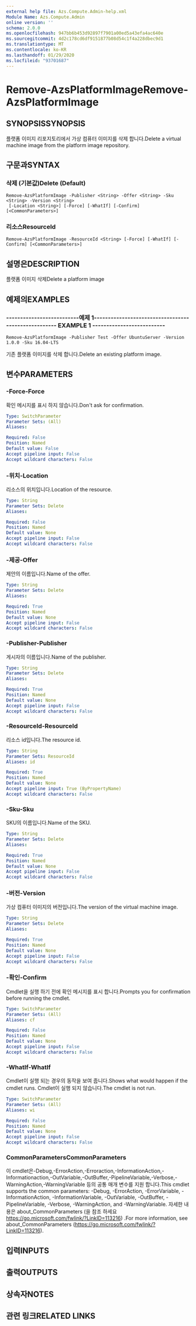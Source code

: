 ```yaml
---
external help file: Azs.Compute.Admin-help.xml
Module Name: Azs.Compute.Admin
online version: ''
schema: 2.0.0
ms.openlocfilehash: 947bb6b453d92897f7901a00ed5a43efa4ac640e
ms.sourcegitcommit: 4d2c178cd6df9151877b08d54c1f4a228dbec9d1
ms.translationtype: MT
ms.contentlocale: ko-KR
ms.lasthandoff: 01/29/2020
ms.locfileid: "93701687"
---
```

# <span data-ttu-id="fafca-101">Remove-AzsPlatformImage</span><span class="sxs-lookup"><span data-stu-id="fafca-101">Remove-AzsPlatformImage</span></span>

## <span data-ttu-id="fafca-102">SYNOPSIS</span><span class="sxs-lookup"><span data-stu-id="fafca-102">SYNOPSIS</span></span>
<span data-ttu-id="fafca-103">플랫폼 이미지 리포지토리에서 가상 컴퓨터 이미지를 삭제 합니다.</span><span class="sxs-lookup"><span data-stu-id="fafca-103">Delete a virtual machine image from the platform image repository.</span></span>

## <span data-ttu-id="fafca-104">구문과</span><span class="sxs-lookup"><span data-stu-id="fafca-104">SYNTAX</span></span>

### <span data-ttu-id="fafca-105">삭제 (기본값)</span><span class="sxs-lookup"><span data-stu-id="fafca-105">Delete (Default)</span></span>
```
Remove-AzsPlatformImage -Publisher <String> -Offer <String> -Sku <String> -Version <String>
 [-Location <String>] [-Force] [-WhatIf] [-Confirm] [<CommonParameters>]
```

### <span data-ttu-id="fafca-106">리소스</span><span class="sxs-lookup"><span data-stu-id="fafca-106">ResourceId</span></span>
```
Remove-AzsPlatformImage -ResourceId <String> [-Force] [-WhatIf] [-Confirm] [<CommonParameters>]
```

## <span data-ttu-id="fafca-107">설명은</span><span class="sxs-lookup"><span data-stu-id="fafca-107">DESCRIPTION</span></span>
<span data-ttu-id="fafca-108">플랫폼 이미지 삭제</span><span class="sxs-lookup"><span data-stu-id="fafca-108">Delete a platform image</span></span>

## <span data-ttu-id="fafca-109">예제의</span><span class="sxs-lookup"><span data-stu-id="fafca-109">EXAMPLES</span></span>

### <span data-ttu-id="fafca-110">--------------------------예제 1--------------------------</span><span class="sxs-lookup"><span data-stu-id="fafca-110">-------------------------- EXAMPLE 1 --------------------------</span></span>
```
Remove-AzsPlatformImage -Publisher Test -Offer UbuntuServer -Version 1.0.0 -Sku 16.04-LTS
```

<span data-ttu-id="fafca-111">기존 플랫폼 이미지를 삭제 합니다.</span><span class="sxs-lookup"><span data-stu-id="fafca-111">Delete an existing platform image.</span></span>

## <span data-ttu-id="fafca-112">변수</span><span class="sxs-lookup"><span data-stu-id="fafca-112">PARAMETERS</span></span>

### <span data-ttu-id="fafca-113">-Force</span><span class="sxs-lookup"><span data-stu-id="fafca-113">-Force</span></span>
<span data-ttu-id="fafca-114">확인 메시지를 표시 하지 않습니다.</span><span class="sxs-lookup"><span data-stu-id="fafca-114">Don't ask for confirmation.</span></span>

```yaml
Type: SwitchParameter
Parameter Sets: (All)
Aliases: 

Required: False
Position: Named
Default value: False
Accept pipeline input: False
Accept wildcard characters: False
```

### <span data-ttu-id="fafca-115">-위치</span><span class="sxs-lookup"><span data-stu-id="fafca-115">-Location</span></span>
<span data-ttu-id="fafca-116">리소스의 위치입니다.</span><span class="sxs-lookup"><span data-stu-id="fafca-116">Location of the resource.</span></span>

```yaml
Type: String
Parameter Sets: Delete
Aliases: 

Required: False
Position: Named
Default value: None
Accept pipeline input: False
Accept wildcard characters: False
```

### <span data-ttu-id="fafca-117">-제공</span><span class="sxs-lookup"><span data-stu-id="fafca-117">-Offer</span></span>
<span data-ttu-id="fafca-118">제안의 이름입니다.</span><span class="sxs-lookup"><span data-stu-id="fafca-118">Name of the offer.</span></span>

```yaml
Type: String
Parameter Sets: Delete
Aliases: 

Required: True
Position: Named
Default value: None
Accept pipeline input: False
Accept wildcard characters: False
```

### <span data-ttu-id="fafca-119">-Publisher</span><span class="sxs-lookup"><span data-stu-id="fafca-119">-Publisher</span></span>
<span data-ttu-id="fafca-120">게시자의 이름입니다.</span><span class="sxs-lookup"><span data-stu-id="fafca-120">Name of the publisher.</span></span>

```yaml
Type: String
Parameter Sets: Delete
Aliases: 

Required: True
Position: Named
Default value: None
Accept pipeline input: False
Accept wildcard characters: False
```

### <span data-ttu-id="fafca-121">-ResourceId</span><span class="sxs-lookup"><span data-stu-id="fafca-121">-ResourceId</span></span>
<span data-ttu-id="fafca-122">리소스 id입니다.</span><span class="sxs-lookup"><span data-stu-id="fafca-122">The resource id.</span></span>

```yaml
Type: String
Parameter Sets: ResourceId
Aliases: id

Required: True
Position: Named
Default value: None
Accept pipeline input: True (ByPropertyName)
Accept wildcard characters: False
```

### <span data-ttu-id="fafca-123">-Sku</span><span class="sxs-lookup"><span data-stu-id="fafca-123">-Sku</span></span>
<span data-ttu-id="fafca-124">SKU의 이름입니다.</span><span class="sxs-lookup"><span data-stu-id="fafca-124">Name of the SKU.</span></span>

```yaml
Type: String
Parameter Sets: Delete
Aliases: 

Required: True
Position: Named
Default value: None
Accept pipeline input: False
Accept wildcard characters: False
```

### <span data-ttu-id="fafca-125">-버전</span><span class="sxs-lookup"><span data-stu-id="fafca-125">-Version</span></span>
<span data-ttu-id="fafca-126">가상 컴퓨터 이미지의 버전입니다.</span><span class="sxs-lookup"><span data-stu-id="fafca-126">The version of the virtual machine image.</span></span>

```yaml
Type: String
Parameter Sets: Delete
Aliases: 

Required: True
Position: Named
Default value: None
Accept pipeline input: False
Accept wildcard characters: False
```

### <span data-ttu-id="fafca-127">-확인</span><span class="sxs-lookup"><span data-stu-id="fafca-127">-Confirm</span></span>
<span data-ttu-id="fafca-128">Cmdlet을 실행 하기 전에 확인 메시지를 표시 합니다.</span><span class="sxs-lookup"><span data-stu-id="fafca-128">Prompts you for confirmation before running the cmdlet.</span></span>

```yaml
Type: SwitchParameter
Parameter Sets: (All)
Aliases: cf

Required: False
Position: Named
Default value: None
Accept pipeline input: False
Accept wildcard characters: False
```

### <span data-ttu-id="fafca-129">-WhatIf</span><span class="sxs-lookup"><span data-stu-id="fafca-129">-WhatIf</span></span>
<span data-ttu-id="fafca-130">Cmdlet이 실행 되는 경우의 동작을 보여 줍니다.</span><span class="sxs-lookup"><span data-stu-id="fafca-130">Shows what would happen if the cmdlet runs.</span></span>
<span data-ttu-id="fafca-131">Cmdlet이 실행 되지 않습니다.</span><span class="sxs-lookup"><span data-stu-id="fafca-131">The cmdlet is not run.</span></span>

```yaml
Type: SwitchParameter
Parameter Sets: (All)
Aliases: wi

Required: False
Position: Named
Default value: None
Accept pipeline input: False
Accept wildcard characters: False
```

### <span data-ttu-id="fafca-132">CommonParameters</span><span class="sxs-lookup"><span data-stu-id="fafca-132">CommonParameters</span></span>
<span data-ttu-id="fafca-133">이 cmdlet은-Debug,-ErrorAction,-Erroraction,-InformationAction,-Informationaction,-OutVariable,-OutBuffer,-PipelineVariable,-Verbose,-WarningAction,-WarningVariable 등의 공통 매개 변수를 지원 합니다.</span><span class="sxs-lookup"><span data-stu-id="fafca-133">This cmdlet supports the common parameters: -Debug, -ErrorAction, -ErrorVariable, -InformationAction, -InformationVariable, -OutVariable, -OutBuffer, -PipelineVariable, -Verbose, -WarningAction, and -WarningVariable.</span></span> <span data-ttu-id="fafca-134">자세한 내용은 about_CommonParameters (을 참조 하세요 https://go.microsoft.com/fwlink/?LinkID=113216) .</span><span class="sxs-lookup"><span data-stu-id="fafca-134">For more information, see about_CommonParameters (https://go.microsoft.com/fwlink/?LinkID=113216).</span></span>

## <span data-ttu-id="fafca-135">입력</span><span class="sxs-lookup"><span data-stu-id="fafca-135">INPUTS</span></span>

## <span data-ttu-id="fafca-136">출력</span><span class="sxs-lookup"><span data-stu-id="fafca-136">OUTPUTS</span></span>

## <span data-ttu-id="fafca-137">상속자</span><span class="sxs-lookup"><span data-stu-id="fafca-137">NOTES</span></span>

## <span data-ttu-id="fafca-138">관련 링크</span><span class="sxs-lookup"><span data-stu-id="fafca-138">RELATED LINKS</span></span>

